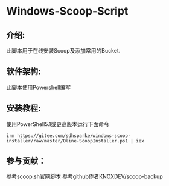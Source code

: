 # Windows-Scoop-Script

## 介绍:
此脚本用于在线安装Scoop及添加常用的Bucket.

## 软件架构:
此脚本使用Powershell编写

## 安装教程:
使用PowerShell5.1或更高版本运行下面命令
```
irm https://gitee.com/sdhsparke/windows-scoop-installer/raw/master/Oline-ScoopInstaller.ps1 | iex
```

## 参与贡献：
参考scoop.sh官网脚本
参考github作者KNOXDEV/scoop-backup
